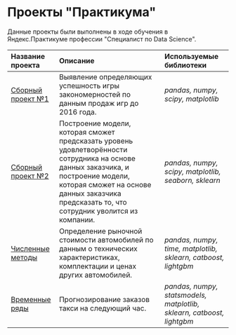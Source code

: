 # Проекты "Практикума"

Данные проекты были выполнены в ходе обучения в Яндекс.Практикуме профессии "Специалист по Data Science".

| Название проекта | Описание | Используемые библиотеки | 
| :---------------------- | :---------------------- | :---------------------- |
| [Сборный проект №1](games_sales) | Выявление определяющих успешность игры закономерностей по данным продаж игр до 2016 года. | *pandas, numpy, scipy, matplotlib* |
| [Сборный проект №2](hr_analysis) | Построение модели, которая сможет предсказать уровень удовлетворённости сотрудника на основе данных заказчика, и построение модели, которая сможет на основе данных заказчика предсказать то, что сотрудник уволится из компании. | *pandas, numpy, scipy, matplotlib, seaborn, sklearn* |
| [Численные методы](car_price) | Определение рыночной стоимости автомобилей по данным о технических характеристиках, комплектации и ценах других автомобилей. | *pandas, numpy, time, matplotlib, sklearn, catboost, lightgbm* |
| [Временные ряды](taxi_prediction) | Прогнозирование заказов такси на следующий час. | *pandas, numpy, statsmodels, matplotlib, sklearn, catboost, lightgbm* |